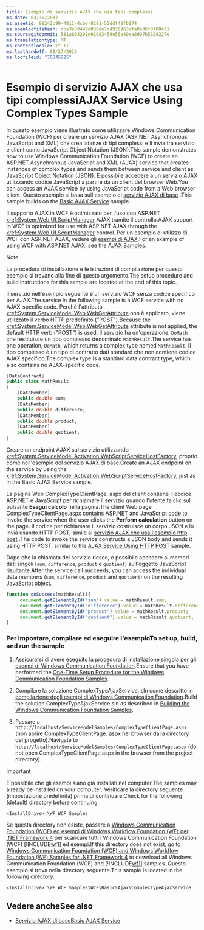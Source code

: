 ```yaml
---
title: Esempio di servizio AJAX che usa tipi complessi
ms.date: 03/30/2017
ms.assetid: 88242b99-4811-4cbe-8201-52ddf48fb174
ms.openlocfilehash: dce3e89449a036de7c4936963cfa0b36f3f08451
ms.sourcegitcommit: 581ab03291e91983459e56e40ea8d97b5189227e
ms.translationtype: MT
ms.contentlocale: it-IT
ms.lasthandoff: 08/27/2019
ms.locfileid: "70045825"
---
```

# <a name="ajax-service-using-complex-types-sample"></a><span data-ttu-id="32136-102">Esempio di servizio AJAX che usa tipi complessi</span><span class="sxs-lookup"><span data-stu-id="32136-102">AJAX Service Using Complex Types Sample</span></span>

<span data-ttu-id="32136-103">In questo esempio viene illustrato come utilizzare Windows Communication Foundation (WCF) per creare un servizio AJAX (ASP.NET Asynchronous JavaScript and XML) che crea istanze di tipi complessi e li invia tra servizio e client come JavaScript Object Notation (JSON).</span><span class="sxs-lookup"><span data-stu-id="32136-103">This sample demonstrates how to use Windows Communication Foundation (WCF) to create an ASP.NET Asynchronous JavaScript and XML (AJAX) service that creates instances of complex types and sends them between service and client as JavaScript Object Notation (JSON).</span></span> <span data-ttu-id="32136-104">È possibile accedere a un servizio AJAX utilizzando codice JavaScript a partire da un client del browser Web.</span><span class="sxs-lookup"><span data-stu-id="32136-104">You can access an AJAX service by using JavaScript code from a Web browser client.</span></span> <span data-ttu-id="32136-105">Questo esempio si basa sull'esempio di [servizio AJAX di base](../../../../docs/framework/wcf/samples/basic-ajax-service.md) .</span><span class="sxs-lookup"><span data-stu-id="32136-105">This sample builds on the [Basic AJAX Service](../../../../docs/framework/wcf/samples/basic-ajax-service.md) sample.</span></span>

<span data-ttu-id="32136-106">Il supporto AJAX in WCF è ottimizzato per l'uso con ASP.NET <xref:System.Web.UI.ScriptManager> AJAX tramite il controllo.</span><span class="sxs-lookup"><span data-stu-id="32136-106">AJAX support in WCF is optimized for use with ASP.NET AJAX through the <xref:System.Web.UI.ScriptManager> control.</span></span> <span data-ttu-id="32136-107">Per un esempio di utilizzo di WCF con ASP.NET AJAX, vedere gli [esempi di AJAX](ajax.md).</span><span class="sxs-lookup"><span data-stu-id="32136-107">For an example of using WCF with ASP.NET AJAX, see the [AJAX Samples](ajax.md).</span></span>

> [!NOTE]
> <span data-ttu-id="32136-108">La procedura di installazione e le istruzioni di compilazione per questo esempio si trovano alla fine di questo argomento.</span><span class="sxs-lookup"><span data-stu-id="32136-108">The setup procedure and build instructions for this sample are located at the end of this topic.</span></span>

<span data-ttu-id="32136-109">Il servizio nell'esempio seguente è un servizio WCF senza codice specifico per AJAX.</span><span class="sxs-lookup"><span data-stu-id="32136-109">The service in the following sample is a WCF service with no AJAX-specific code.</span></span> <span data-ttu-id="32136-110">Perché l'attributo <xref:System.ServiceModel.Web.WebGetAttribute> non è applicato, viene utilizzato il verbo HTTP predefinito ("POST").</span><span class="sxs-lookup"><span data-stu-id="32136-110">Because the <xref:System.ServiceModel.Web.WebGetAttribute> attribute is not applied, the default HTTP verb ("POST") is used.</span></span> <span data-ttu-id="32136-111">Il servizio ha un'operazione, `DoMath` che restituisce un tipo complesso denominato `MathResult`.</span><span class="sxs-lookup"><span data-stu-id="32136-111">The service has one operation, `DoMath`, which returns a complex type named `MathResult`.</span></span> <span data-ttu-id="32136-112">Il tipo complesso è un tipo di contratto dati standard che non contiene codice AJAX specifico.</span><span class="sxs-lookup"><span data-stu-id="32136-112">The complex type is a standard data contract type, which also contains no AJAX-specific code.</span></span>

```csharp
[DataContract]
public class MathResult
{
    [DataMember]
    public double sum;
    [DataMember]
    public double difference;
    [DataMember]
    public double product;
    [DataMember]
    public double quotient;
}
```

<span data-ttu-id="32136-113">Creare un endpoint AJAX sul servizio utilizzando <xref:System.ServiceModel.Activation.WebScriptServiceHostFactory>, proprio come nell'esempio del servizio AJAX di base.</span><span class="sxs-lookup"><span data-stu-id="32136-113">Create an AJAX endpoint on the service by using the <xref:System.ServiceModel.Activation.WebScriptServiceHostFactory>, just as in the Basic AJAX Service sample.</span></span>

<span data-ttu-id="32136-114">La pagina Web ComplexTypeClientPage. aspx del client contiene il codice ASP.NET e JavaScript per richiamare il servizio quando l'utente fa clic sul pulsante **Esegui calcolo** nella pagina.</span><span class="sxs-lookup"><span data-stu-id="32136-114">The client Web page ComplexTypeClientPage.aspx contains ASP.NET and JavaScript code to invoke the service when the user clicks the **Perform calculation** button on the page.</span></span> <span data-ttu-id="32136-115">Il codice per richiamare il servizio costruisce un corpo JSON e lo invia usando HTTP POST, simile al [servizio AJAX che usa l'esempio http post](../../../../docs/framework/wcf/samples/ajax-service-using-http-post.md) .</span><span class="sxs-lookup"><span data-stu-id="32136-115">The code to invoke the service constructs a JSON body and sends it using HTTP POST, similar to the [AJAX Service Using HTTP POST](../../../../docs/framework/wcf/samples/ajax-service-using-http-post.md) sample.</span></span>

<span data-ttu-id="32136-116">Dopo che la chiamata del servizio riesce, è possibile accedere ai membri dati singoli (`sum`, `difference`, `product` e `quotient`) sull'oggetto JavaScript risultante.</span><span class="sxs-lookup"><span data-stu-id="32136-116">After the service call succeeds, you can access the individual data members (`sum`, `difference`, `product` and `quotient`) on the resulting JavaScript object.</span></span>

```javascript
function onSuccess(mathResult){
     document.getElementById("sum").value = mathResult.sum;
     document.getElementById("difference").value = mathResult.difference;
     document.getElementById("product").value = mathResult.product;
     document.getElementById("quotient").value = mathResult.quotient;
}
```

### <a name="to-set-up-build-and-run-the-sample"></a><span data-ttu-id="32136-117">Per impostare, compilare ed eseguire l'esempio</span><span class="sxs-lookup"><span data-stu-id="32136-117">To set up, build, and run the sample</span></span>

1. <span data-ttu-id="32136-118">Assicurarsi di avere eseguito la [procedura di installazione singola per gli esempi di Windows Communication Foundation](../../../../docs/framework/wcf/samples/one-time-setup-procedure-for-the-wcf-samples.md).</span><span class="sxs-lookup"><span data-stu-id="32136-118">Ensure that you have performed the [One-Time Setup Procedure for the Windows Communication Foundation Samples](../../../../docs/framework/wcf/samples/one-time-setup-procedure-for-the-wcf-samples.md).</span></span>

2. <span data-ttu-id="32136-119">Compilare la soluzione ComplexTypeAjaxService. sln come descritto in [compilazione degli esempi di Windows Communication Foundation](../../../../docs/framework/wcf/samples/building-the-samples.md).</span><span class="sxs-lookup"><span data-stu-id="32136-119">Build the solution ComplexTypeAjaxService.sln as described in [Building the Windows Communication Foundation Samples](../../../../docs/framework/wcf/samples/building-the-samples.md).</span></span>

3. <span data-ttu-id="32136-120">Passare a `http://localhost/ServiceModelSamples/ComplexTypeClientPage.aspx` (non aprire ComplexTypeClientPage. aspx nel browser dalla directory del progetto).</span><span class="sxs-lookup"><span data-stu-id="32136-120">Navigate to `http://localhost/ServiceModelSamples/ComplexTypeClientPage.aspx` (do not open ComplexTypeClientPage.aspx in the browser from the project directory).</span></span>

> [!IMPORTANT]
> <span data-ttu-id="32136-121">È possibile che gli esempi siano già installati nel computer.</span><span class="sxs-lookup"><span data-stu-id="32136-121">The samples may already be installed on your computer.</span></span> <span data-ttu-id="32136-122">Verificare la directory seguente (impostazione predefinita) prima di continuare.</span><span class="sxs-lookup"><span data-stu-id="32136-122">Check for the following (default) directory before continuing.</span></span>
>
> `<InstallDrive>:\WF_WCF_Samples`
>
> <span data-ttu-id="32136-123">Se questa directory non esiste, passare a [Windows Communication Foundation (WCF) ed esempi di Windows Workflow Foundation (WF) per .NET Framework 4](https://go.microsoft.com/fwlink/?LinkId=150780) per scaricare tutti i Windows Communication Foundation (WCF) [!INCLUDE[wf1](../../../../includes/wf1-md.md)] ed esempi.</span><span class="sxs-lookup"><span data-stu-id="32136-123">If this directory does not exist, go to [Windows Communication Foundation (WCF) and Windows Workflow Foundation (WF) Samples for .NET Framework 4](https://go.microsoft.com/fwlink/?LinkId=150780) to download all Windows Communication Foundation (WCF) and [!INCLUDE[wf1](../../../../includes/wf1-md.md)] samples.</span></span> <span data-ttu-id="32136-124">Questo esempio si trova nella directory seguente.</span><span class="sxs-lookup"><span data-stu-id="32136-124">This sample is located in the following directory.</span></span>
>
> `<InstallDrive>:\WF_WCF_Samples\WCF\Basic\Ajax\ComplexTypeAjaxService`

## <a name="see-also"></a><span data-ttu-id="32136-125">Vedere anche</span><span class="sxs-lookup"><span data-stu-id="32136-125">See also</span></span>

- [<span data-ttu-id="32136-126">Servizio AJAX di base</span><span class="sxs-lookup"><span data-stu-id="32136-126">Basic AJAX Service</span></span>](../../../../docs/framework/wcf/samples/basic-ajax-service.md)
